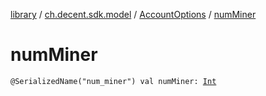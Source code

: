 [library](../../index.md) / [ch.decent.sdk.model](../index.md) / [AccountOptions](index.md) / [numMiner](./num-miner.md)

# numMiner

`@SerializedName("num_miner") val numMiner: `[`Int`](https://kotlinlang.org/api/latest/jvm/stdlib/kotlin/-int/index.html)